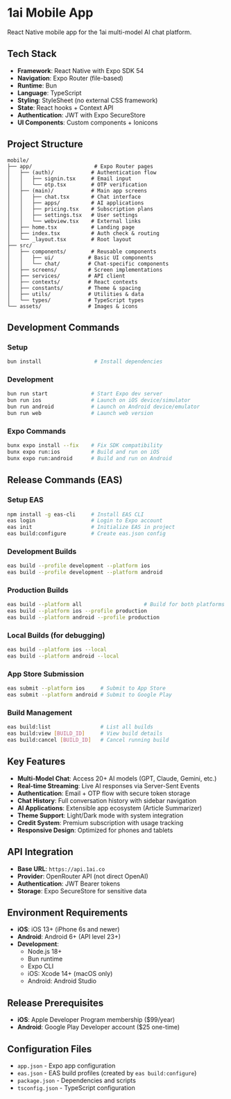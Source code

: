 # 1ai Mobile App

React Native mobile app for the 1ai multi-model AI chat platform.

## Tech Stack

- **Framework**: React Native with Expo SDK 54
- **Navigation**: Expo Router (file-based)
- **Runtime**: Bun
- **Language**: TypeScript
- **Styling**: StyleSheet (no external CSS framework)
- **State**: React hooks + Context API
- **Authentication**: JWT with Expo SecureStore
- **UI Components**: Custom components + Ionicons

## Project Structure

```
mobile/
├── app/                    # Expo Router pages
│   ├── (auth)/            # Authentication flow
│   │   ├── signin.tsx     # Email input
│   │   └── otp.tsx        # OTP verification
│   ├── (main)/            # Main app screens
│   │   ├── chat.tsx       # Chat interface
│   │   ├── apps/          # AI applications
│   │   ├── pricing.tsx    # Subscription plans
│   │   ├── settings.tsx   # User settings
│   │   └── webview.tsx    # External links
│   ├── home.tsx           # Landing page
│   ├── index.tsx          # Auth check & routing
│   └── _layout.tsx        # Root layout
├── src/
│   ├── components/        # Reusable components
│   │   ├── ui/           # Basic UI components
│   │   └── chat/         # Chat-specific components
│   ├── screens/          # Screen implementations
│   ├── services/         # API client
│   ├── contexts/         # React contexts
│   ├── constants/        # Theme & spacing
│   ├── utils/            # Utilities & data
│   └── types/            # TypeScript types
└── assets/               # Images & icons
```

## Development Commands

### Setup
```bash
bun install                 # Install dependencies
```

### Development
```bash
bun run start              # Start Expo dev server
bun run ios                # Launch on iOS device/simulator
bun run android            # Launch on Android device/emulator
bun run web                # Launch web version
```

### Expo Commands
```bash
bunx expo install --fix    # Fix SDK compatibility
bunx expo run:ios          # Build and run on iOS
bunx expo run:android      # Build and run on Android
```

## Release Commands (EAS)

### Setup EAS
```bash
npm install -g eas-cli     # Install EAS CLI
eas login                  # Login to Expo account
eas init                   # Initialize EAS in project
eas build:configure        # Create eas.json config
```

### Development Builds
```bash
eas build --profile development --platform ios
eas build --profile development --platform android
```

### Production Builds
```bash
eas build --platform all                    # Build for both platforms
eas build --platform ios --profile production
eas build --platform android --profile production
```

### Local Builds (for debugging)
```bash
eas build --platform ios --local
eas build --platform android --local
```

### App Store Submission
```bash
eas submit --platform ios     # Submit to App Store
eas submit --platform android # Submit to Google Play
```

### Build Management
```bash
eas build:list                # List all builds
eas build:view [BUILD_ID]     # View build details
eas build:cancel [BUILD_ID]   # Cancel running build
```

## Key Features

- **Multi-Model Chat**: Access 20+ AI models (GPT, Claude, Gemini, etc.)
- **Real-time Streaming**: Live AI responses via Server-Sent Events
- **Authentication**: Email + OTP flow with secure token storage
- **Chat History**: Full conversation history with sidebar navigation
- **AI Applications**: Extensible app ecosystem (Article Summarizer)
- **Theme Support**: Light/Dark mode with system integration
- **Credit System**: Premium subscription with usage tracking
- **Responsive Design**: Optimized for phones and tablets

## API Integration

- **Base URL**: `https://api.1ai.co`
- **Provider**: OpenRouter API (not direct OpenAI)
- **Authentication**: JWT Bearer tokens
- **Storage**: Expo SecureStore for sensitive data

## Environment Requirements

- **iOS**: iOS 13+ (iPhone 6s and newer)
- **Android**: Android 6+ (API level 23+)
- **Development**: 
  - Node.js 18+
  - Bun runtime
  - Expo CLI
  - iOS: Xcode 14+ (macOS only)
  - Android: Android Studio

## Release Prerequisites

- **iOS**: Apple Developer Program membership ($99/year)
- **Android**: Google Play Developer account ($25 one-time)

## Configuration Files

- `app.json` - Expo app configuration
- `eas.json` - EAS build profiles (created by `eas build:configure`)
- `package.json` - Dependencies and scripts
- `tsconfig.json` - TypeScript configuration